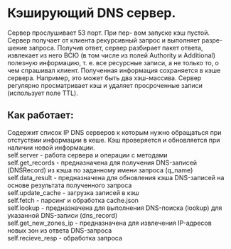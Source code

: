 # Кэширующий DNS сервер. 
Сервер прослушивает 53 порт. При пер-
вом запуске кэш пустой. Сервер получает от клиента рекурсивный запрос и выполняет разре-
шение запроса. Получив ответ, сервер разбирает пакет ответа, извлекает из него ВСЮ (в том
числе из полей Authority и Additional) полезную информацию, т. е. все ресурсные записи, а не
только то, о чем спрашивал клиент. Полученная информация сохраняется в кэше сервера.
Например, это может быть два хэш-массива.
Сервер регулярно просматривает кэш и удаляет просроченные записи (использует поле TTL).
## Как работает:
Содержит список IP DNS серверов к которым нужно обращаться при отстуствии информации в кеше. Кэш проверяется и обновляется при наличии новой информации.<br />
self.server - работа сервера и операции с методами<br />
self.get_records -  предназначена для получения DNS-записей (DNSRecord) из кэша по заданному имени запроса (q_name)<br />
self.data_result - предназначена для обновления кэша DNS-записей на основе результата полученного запроса<br />
self.update_cache - загрузка записей в кэш<br />
self.fetch - парсинг и обработка cache.json<br />
self.lookup - предназначена для выполнения DNS-поиска (lookup) для указанной DNS-записи (dns_record)<br />
self.get_new_zones_ip -  предназначена для извлечения IP-адресов новых зон из ответа DNS-запроса<br />
self.recieve_resp - обработка запроса<br />

